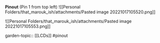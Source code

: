 
**Pinout** (Pin 1 from top left)
![[Personal Folders/that_marouk_ish/attachments/Pasted image 20221017105520.png]]


![[Personal Folders/that_marouk_ish/attachments/Pasted image 20221017105553.png]]

garden-topic:: [[LCDs]]
#pinout